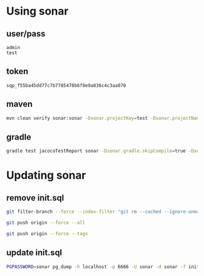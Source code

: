 # Using sonar
## user/pass
```
admin
test
```
## token
```
sqp_f55ba45dd77c7b7785478b6f8e9a836c4c3aa070
```
## maven
```sh
mvn clean verify sonar:sonar -Dsonar.projectKey=test -Dsonar.projectName='test' -Dsonar.host.url=http://localhost:9000 -Dsonar.token=sqp_f55ba45dd77c7b7785478b6f8e9a836c4c3aa070
```
## gradle
```sh
gradle test jacocoTestReport sonar -Dsonar.gradle.skipCompile=true -Dsonar.projectKey=test -Dsonar.projectName='test' -Dsonar.host.url=http://localhost:9000 -Dsonar.token=sqp_f55ba45dd77c7b7785478b6f8e9a836c4c3aa070
```
# Updating sonar
## remove init.sql
```sh
git filter-branch --force --index-filter "git rm --cached --ignore-unmatch init.sql" --prune-empty --tag-name-filter cat -- --all
```
```sh
git push origin --force --all
```
```sh
git push origin --force --tags
```
## update init.sql
```sh
PGPASSWORD=sonar pg_dump -h localhost -p 6666 -U sonar -d sonar -f init.sql
```


